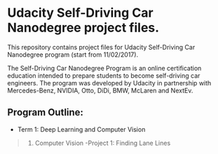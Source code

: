# Udacity Self-Driving Car Nanodegree project files.

This repository contains project files for Udacity Self-Driving Car Nanodegree program (start from 11/02/2017).

The Self-Driving Car Nanodegree Program is an online certification education intended to prepare students to become self-driving car engineers. The program was developed by Udacity in partnership with Mercedes-Benz, NVIDIA, Otto, DiDi, BMW, McLaren and NextEv.

## Program Outline:

- Term 1: Deep Learning and Computer Vision
>1. Computer Vision
>  -Project 1: Finding Lane Lines

